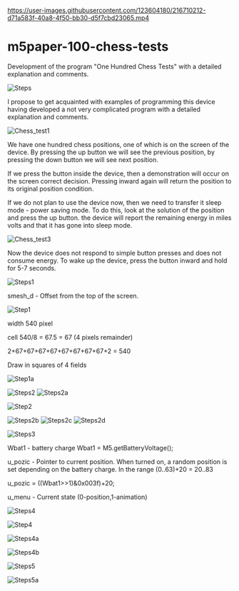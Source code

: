 

https://user-images.githubusercontent.com/123604180/216710212-d71a583f-40a8-4f50-bb30-d5f7cbd23065.mp4

# m5paper-100-chess-tests
  Development of the program "One Hundred Chess Tests" with a detailed explanation and comments.
  
![Steps](https://user-images.githubusercontent.com/123604180/217363430-d6660259-6777-448d-9b31-ffca497992f0.png)

  I propose to get acquainted with examples of programming this device
having developed a not very complicated program with a detailed explanation and
comments.

![Chess_test1](https://user-images.githubusercontent.com/123604180/215561834-b665babd-4bc5-4c52-ac05-12b1b60a2625.png)

  We have one hundred chess positions, one of which is on the screen of the device.
By pressing the up button we will see the previous position, by pressing the down
button we will see next position.

  If we press the button inside the device, then a demonstration will occur on the screen
correct decision. Pressing inward again will return the position to its original position
condition.

  If we do not plan to use the device now, then we need to transfer it
sleep mode - power saving mode. To do this, look at the solution of the position
and press the up button. the device will report the remaining energy in miles volts and
that it has gone into sleep mode.

![Chess_test3](https://user-images.githubusercontent.com/123604180/215562811-cad6c16e-82f6-4ea2-a36b-5a48af777c17.png)

  Now the device does not respond to simple button presses and does not consume energy.
To wake up the device, press the button inward and hold for 5-7 seconds.

![Steps1](https://user-images.githubusercontent.com/123604180/216712285-1276b2e2-5c8a-470b-8312-e1b1548cb60c.png)

smesh_d - Offset from the top of the screen.

![Step1](https://user-images.githubusercontent.com/123604180/216608160-eb4640d3-11b6-44ef-9273-915effe656e3.png)

  width 540 pixel
  
  cell 540/8 = 67.5 = 67 (4 pixels remainder)
  
  2+67+67+67+67+67+67+67+67+2 = 540
  
  Draw in squares of 4 fields
  
  ![Step1a](https://user-images.githubusercontent.com/123604180/216630382-95083958-eb98-49d0-a49c-ec664f695169.png)

![Steps2](https://user-images.githubusercontent.com/123604180/216787825-f63eb3df-9759-453e-a252-533be7b8a9a1.png)
![Steps2a](https://user-images.githubusercontent.com/123604180/217105496-3acc2437-8d09-4283-8c8d-0a6352a8b08b.png)


![Step2](https://user-images.githubusercontent.com/123604180/216787816-8c9012dc-f10d-474e-9c4b-2457b26e6f90.png)

![Steps2b](https://user-images.githubusercontent.com/123604180/216790927-e1fbf246-5771-47e1-8e2e-655f25f97051.png)
![Steps2c](https://user-images.githubusercontent.com/123604180/216791343-cc8075d4-8acf-4025-9639-b1bffa79e026.png)
![Steps2d](https://user-images.githubusercontent.com/123604180/216792654-94bc0b26-d9f0-4fce-a222-5d8a67edf403.png)

![Steps3](https://user-images.githubusercontent.com/123604180/216845191-2a6ce4c9-c0d5-4c0c-a683-b78f5b771ce5.png)

Wbat1   - battery charge                  Wbat1 = M5.getBatteryVoltage();

u_pozic - Pointer to current position.
When turned on, a random position is set depending on the battery charge.
In the range (0..63)+20 = 20..83

u_pozic = ((Wbat1>>1)&0x003f)+20;

u_menu - Current state  (0-position,1-animation) 

![Steps4](https://user-images.githubusercontent.com/123604180/217103790-c517d920-5295-4d76-97a9-b1a1af0abda6.png)

![Step4](https://user-images.githubusercontent.com/123604180/217103834-6cc0018d-6677-476a-b0a9-1808db24b682.png)

![Steps4a](https://user-images.githubusercontent.com/123604180/217103886-3cdbeecd-2a37-4cfb-aaa5-b3f6b55c4851.png)

![Steps4b](https://user-images.githubusercontent.com/123604180/217103914-1a01ed51-e897-47bc-aa5a-ca400eca9bf4.png)

![Steps5](https://user-images.githubusercontent.com/123604180/217348706-493c2c69-bf91-440d-becb-a75d9b5f31af.png)

![Steps5a](https://user-images.githubusercontent.com/123604180/217348750-73180255-c229-4ed7-b33e-9c1ac05bee00.png)

